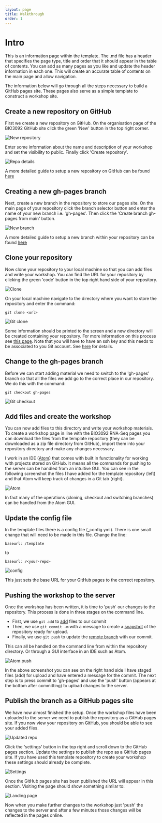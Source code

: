 ```yaml
---
layout: page
title: Walkthrough
order: 1
---
```

# Intro

This is an information page within the template. The .md file has a header that specifies the page type, title and order that it should appear in the table of contents. You can add as many pages as you like and update the header information in each one. This will create an accurate table of contents on the main page and allow navigation.

The information below will go through all the steps necessary to build a GitHub pages site. These pages also serve as a simple template to construct a workshop site.

## Create a new repository on GitHub

First we create a new repository on GitHub. On the organisation page of the BIO3092 GitHub site click the green 'New' button in the top right corner.

![New repository](/images/new_repository.png)

Enter some information about the name and description of your workshop and set the visibility to public. Finally click 'Create repository'.

![Repo details](/images/repo_details.png)

A more detailed guide to setup a new repository on GitHub can be found [here](https://docs.github.com/en/github/getting-started-with-github/create-a-repo)

## Creating a new gh-pages branch

Next, create a new branch in the repository to store our pages site. On the main page of your repository click the branch selector button and enter the name of your new branch i.e. 'gh-pages'. Then click the 'Create branch gh-pages from main' button.

![New branch](/images/new_branch.png)


A more detailed guide to setup a new branch within your repository can be found [here](https://docs.github.com/en/github/collaborating-with-issues-and-pull-requests/creating-and-deleting-branches-within-your-repository)

## Clone your repository

Now clone your repository to your local machine so that you can add files and write your workshop. You can find the URL for your repository by clicking the green 'code' button in the top right hand side of your repository.

![Clone](/images/clone_url.png)

On your local machine navigate to the directory where you want to store the repository and enter the command:

```
git clone <url>
```

![Git clone](/images/git_clone.png)

Some information should be printed to the screen and a new directory will be created containing your repository. For more information on this process see [this page](https://git-scm.com/book/en/v2/Git-Basics-Getting-a-Git-Repository). Note that you will have to have an ssh key and this needs to be associated to you Git account. See [here](https://docs.github.com/en/github/authenticating-to-github/generating-a-new-ssh-key-and-adding-it-to-the-ssh-agent) for details.

## Change to the gh-pages branch

Before we can start adding material we need to switch to the 'gh-pages' branch so that all the files we add go to the correct place in our repository. We do this with the command:

```
git checkout gh-pages
```

![Git checkout](/images/git_checkout.png)

## Add files and create the workshop

You can now add files to this directory and write your workshop materials. To create a workshop page in line with the BIO3092 RNA-Seq pages you can download the files from the template repository (they can be downloaded as a zip file directory from GitHub), import them into your repository directory and make any changes necessary.

I work in an IDE ([Atom](https://atom.io/)) that comes with built in functionality for working with projects stored on GitHub. It means all the commands for pushing to the server can be handled from an intuitive GUI. You can see in the following screenshot the files I have added for the template repository (left) and that Atom will keep track of changes in a Git tab (right).

![Atom](/images/atom.png)

In fact many of the operations (cloning, checkout and switching branches) can be handled from the Atom GUI.

## Update the config file

In the template files there is a config file (\_config.yml). There is one small change that will need to be made in this file. Change the line:

```
baseurl: /template
```

to

```
baseurl: /<your-repo>
```

![config](/images/config_update.png)

This just sets the base URL for your GitHub pages to the correct repository.

## Pushing the workshop to the server

Once the workshop has been written, it is time to 'push' our changes to the repository. This process is done in three stages on the command line.

* First, we use `git add` to [add](https://github.com/git-guides/git-add) files to our commit
* Then, we use `git commit -m` with a message to create a [snapshot](https://github.com/git-guides/git-commit) of the repository ready for upload.
* Finally, we use `git push` to update the [remote branch](https://github.com/git-guides/git-push) with our commit.

This can all be handled on the command line from within the repository directory. Or through a GUI interface in an IDE such as Atom.

![Atom push](/images/gui_push.png)

In the above screenshot you can see on the right hand side I have staged files (add) for upload and have entered a message for the commit. The next step is to press commit to 'gh-pages' and use the 'push' button (appears at the bottom after committing) to upload changes to the server.

## Publish the branch as a GitHub pages site

We have now almost finished the setup. Once the workshop files have been uploaded to the server we need to publish the repository as a GitHub pages site. If you now view your repository on GitHub, you should be able to see your added files.

![Updated repo](/images/uploaded_repo.png)

Click the 'settings' button in the top right and scroll down to the GitHub pages section. Update the settings to publish the repo as a GitHub pages site. If you have used this template repository to create your workshop these settings should already be complete.

![Settings](/images/settings.png)

Once the GitHub pages site has been published the URL will appear in this section. Visiting the page should show something similar to:

![Landing page](/images/landing_page.png)

Now when you make further changes to the workshop just 'push' the changes to the server and after a few minutes those changes will be reflected in the pages online.
